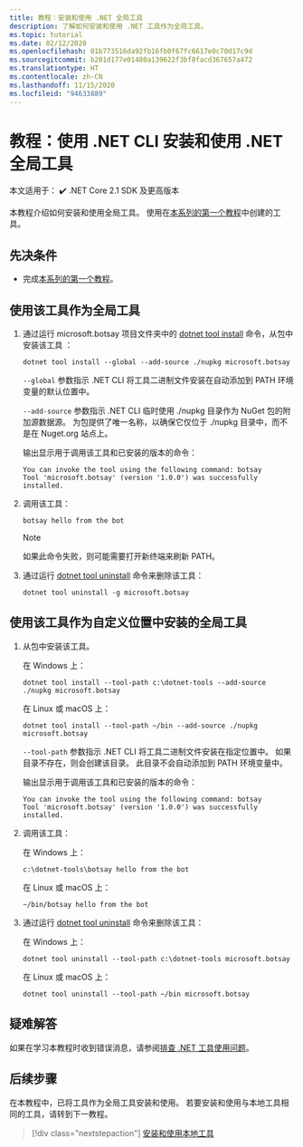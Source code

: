```yaml
---
title: 教程：安装和使用 .NET 全局工具
description: 了解如何安装和使用 .NET 工具作为全局工具。
ms.topic: tutorial
ms.date: 02/12/2020
ms.openlocfilehash: 01b773516da92fb16fb0f67fc6617e0c70d17c9d
ms.sourcegitcommit: b201d177e01480a139622f3bf8facd367657a472
ms.translationtype: HT
ms.contentlocale: zh-CN
ms.lasthandoff: 11/15/2020
ms.locfileid: "94633889"
---
```

# <a name="tutorial-install-and-use-a-net-global-tool-using-the-net-cli"></a>教程：使用 .NET CLI 安装和使用 .NET 全局工具

 本文适用于： ✔️ .NET Core 2.1 SDK 及更高版本

本教程介绍如何安装和使用全局工具。 使用在[本系列的第一个教程](global-tools-how-to-create.md)中创建的工具。

## <a name="prerequisites"></a>先决条件

* 完成[本系列的第一个教程](global-tools-how-to-create.md)。

## <a name="use-the-tool-as-a-global-tool"></a>使用该工具作为全局工具

1. 通过运行 microsoft.botsay 项目文件夹中的 [dotnet tool install](dotnet-tool-install.md) 命令，从包中安装该工具  ：

   ```dotnetcli
   dotnet tool install --global --add-source ./nupkg microsoft.botsay
   ```

   `--global` 参数指示 .NET CLI 将工具二进制文件安装在自动添加到 PATH 环境变量的默认位置中。

   `--add-source` 参数指示 .NET CLI 临时使用 ./nupkg 目录作为 NuGet 包的附加源数据源。 为包提供了唯一名称，以确保它仅位于 ./nupkg  目录中，而不是在 Nuget.org 站点上。

   输出显示用于调用该工具和已安装的版本的命令：

   ```console
   You can invoke the tool using the following command: botsay
   Tool 'microsoft.botsay' (version '1.0.0') was successfully installed.
   ```

1. 调用该工具：

   ```console
   botsay hello from the bot
   ```

   > [!NOTE]
   > 如果此命令失败，则可能需要打开新终端来刷新 PATH。

1. 通过运行 [dotnet tool uninstall](dotnet-tool-uninstall.md) 命令来删除该工具：

   ```dotnetcli
   dotnet tool uninstall -g microsoft.botsay
   ```

## <a name="use-the-tool-as-a-global-tool-installed-in-a-custom-location"></a>使用该工具作为自定义位置中安装的全局工具

1. 从包中安装该工具。

   在 Windows 上：

   ```dotnetcli
   dotnet tool install --tool-path c:\dotnet-tools --add-source ./nupkg microsoft.botsay
   ```

   在 Linux 或 macOS 上：

   ```dotnetcli
   dotnet tool install --tool-path ~/bin --add-source ./nupkg microsoft.botsay
   ```

   `--tool-path` 参数指示 .NET CLI 将工具二进制文件安装在指定位置中。 如果目录不存在，则会创建该目录。 此目录不会自动添加到 PATH 环境变量中。

   输出显示用于调用该工具和已安装的版本的命令：

   ```console
   You can invoke the tool using the following command: botsay
   Tool 'microsoft.botsay' (version '1.0.0') was successfully installed.
   ```

1. 调用该工具：

   在 Windows 上：

   ```console
   c:\dotnet-tools\botsay hello from the bot
   ```

   在 Linux 或 macOS 上：

   ```console
   ~/bin/botsay hello from the bot
   ```

1. 通过运行 [dotnet tool uninstall](dotnet-tool-uninstall.md) 命令来删除该工具：

   在 Windows 上：

   ```dotnetcli
   dotnet tool uninstall --tool-path c:\dotnet-tools microsoft.botsay
   ```

   在 Linux 或 macOS 上：

   ```dotnetcli
   dotnet tool uninstall --tool-path ~/bin microsoft.botsay
   ```

## <a name="troubleshoot"></a>疑难解答

如果在学习本教程时收到错误消息，请参阅[排查 .NET 工具使用问题](troubleshoot-usage-issues.md)。

## <a name="next-steps"></a>后续步骤

在本教程中，已将工具作为全局工具安装和使用。 若要安装和使用与本地工具相同的工具，请转到下一教程。

> [!div class="nextstepaction"]
> [安装和使用本地工具](local-tools-how-to-use.md)
